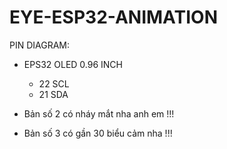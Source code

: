 # EYE-ESP32-ANIMATION

PIN DIAGRAM:
  - EPS32    OLED 0.96 INCH
    + 22          SCL
    + 21          SDA

- Bản số 2 có nháy mắt nha anh em !!!
- Bản số 3 có gần 30 biểu cảm nha !!!
